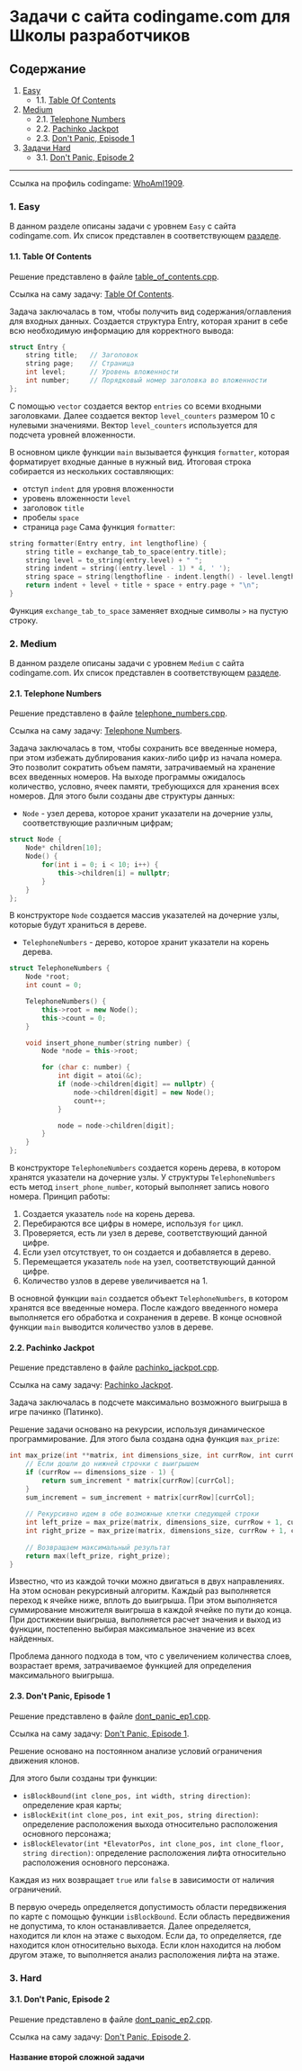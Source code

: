 # Задачи с сайта codingame.com для Школы разработчиков

## Содержание

1.  [Easy](#1-easy)
    * 1.1. [Table Of Contents](#11-table-of-contents)
2.  [Medium](#2-medium)
    * 2.1. [Telephone Numbers](#21-telephone-numbers)
    * 2.2. [Pachinko Jackpot](#22-pachinko-jackpot)
    * 2.3. [Don't Panic, Episode 1](#23-dont-panic-episode-1)
3.  [Задачи Hard](#3-hard)
    * 3.1. [Don't Panic, Episode 2](#31-dont-panic-episode-2)

---

Ссылка на профиль codingame: [WhoAmI1909](https://www.codingame.com/profile/fbd8bf22b913d7403a1e33d97ab9d01a2675793).

### 1. Easy
В данном разделе описаны задачи с уровнем `Easy` с сайта codingame.com.
Их список представлен в соответствующем [разделе](https://github.com/WhoAmI1909/ProsoftSystemsClasses2025_2026/tree/main/Codingames/01_Easy).

#### 1.1. Table Of Contents
Решение представлено в файле [table_of_contents.cpp](https://github.com/WhoAmI1909/ProsoftSystemsClasses2025_2026/blob/main/Codingames/01_Easy/table_of_contents.cpp).

Ссылка на саму задачу: [Table Of Contents](https://www.codingame.com/training/easy/table-of-contents).

Задача заключалась в том, чтобы получить вид содержания/оглавления для входных данных.
Создается структура Entry, которая хранит в себе всю необходимую информацию для корректного вывода:
```cpp
struct Entry {
    string title;   // Заголовок
    string page;    // Страница
    int level;      // Уровень вложенности
    int number;     // Порядковый номер заголовка во вложенности
};
```
С помощью `vector` создается вектор `entries` со всеми входными заголовками.
Далее создается вектор `level_counters` размером 10 с нулевыми значениями.
Вектор `level_counters` используется для подсчета уровней вложенности.

В основном цикле функции `main` вызывается функция `formatter`, которая форматирует входные данные в нужный вид.
Итоговая строка собирается из нескольких составляющих:
* отступ `indent` для уровня вложенности
* уровень вложенности `level`
* заголовок `title`
* пробелы `space`
* страница `page`
Сама функция `formatter`:
```cpp
string formatter(Entry entry, int lengthofline) {
    string title = exchange_tab_to_space(entry.title);
    string level = to_string(entry.level) + " ";
    string indent = string((entry.level - 1) * 4, ' ');
    string space = string(lengthofline - indent.length() - level.length() - title.length() - entry.page.length(), '.');
    return indent + level + title + space + entry.page + "\n";
}
```
Функция `exchange_tab_to_space` заменяет входные символы `>` на пустую строку.

### 2. Medium
В данном разделе описаны задачи с уровнем `Medium` с сайта codingame.com.
Их список представлен в соответствующем [разделе](https://github.com/WhoAmI1909/ProsoftSystemsClasses2025_2026/tree/main/Codingames/02_Medium).

#### 2.1. Telephone Numbers
Решение представлено в файле [telephone_numbers.cpp](https://github.com/WhoAmI1909/ProsoftSystemsClasses2025_2026/blob/main/Codingames/02_Medium/telephone_numbers.cpp).

Ссылка на саму задачу: [Telephone Numbers](https://www.codingame.com/training/medium/telephone-numbers).

Задача заключалась в том, чтобы сохранить все введенные номера, при этом избежать дублирования каких-либо цифр из начала номера. Это позволит сократить объем памяти, затрачиваемый на хранение всех введенных номеров.
На выходе программы ожидалось количество, условно, ячеек памяти, требующихся для хранения всех номеров.
Для этого были созданы две структуры данных:
* `Node` - узел дерева, которое хранит указатели на дочерние узлы, соответствующие различным цифрам;
```cpp
struct Node {
    Node* children[10];
    Node() {
        for(int i = 0; i < 10; i++) {
            this->children[i] = nullptr;
        }
    }
};
```
В конструкторе `Node` создается массив указателей на дочерние узлы, которые будут храниться в дереве.

* `TelephoneNumbers` - дерево, которое хранит указатели на корень дерева.
```cpp
struct TelephoneNumbers {
    Node *root;
    int count = 0;

    TelephoneNumbers() {
        this->root = new Node();
        this->count = 0;
    }

    void insert_phone_number(string number) {
        Node *node = this->root;

        for (char c: number) {
            int digit = atoi(&c);
            if (node->children[digit] == nullptr) {
                node->children[digit] = new Node();
                count++;
            }

            node = node->children[digit];
        }
    }
};
```
В конструкторе `TelephoneNumbers` создается корень дерева, в котором хранятся указатели на дочерние узлы.
У структуры `TelephoneNumbers` есть метод `insert_phone_number`, который выполняет запись нового номера.
Принцип работы:
1. Создается указатель `node` на корень дерева.
2. Перебираются все цифры в номере, используя `for` цикл.
3. Проверяется, есть ли узел в дереве, соответствующий данной цифре.
4. Если узел отсутствует, то он создается и добавляется в дерево.
5. Перемещается указатель `node` на узел, соответствующий данной цифре.
6. Количество узлов в дереве увеличивается на 1.

В основной функции `main` создается объект `TelephoneNumbers`, в котором хранятся все введенные номера.
После каждого введенного номера выполняется его обработка и сохранения в дереве.
В конце основной функции `main` выводится количество узлов в дереве.

#### 2.2. Pachinko Jackpot
Решение представлено в файле [pachinko_jackpot.cpp](https://github.com/WhoAmI1909/ProsoftSystemsClasses2025_2026/blob/main/Codingames/02_Medium/pachinko_jackpot.cpp).

Ссылка на саму задачу: [Pachinko Jackpot](https://www.codingame.com/training/medium/pachinko-jackpot).

Задача заключалась в подсчете максимально возможного выигрыша в игре пачинко (Патинко).

Решение задачи основано на рекурсии, используя динамическое программирование.
Для этого была создана одна функция `max_prize`:
```cpp
int max_prize(int **matrix, int dimensions_size, int currRow, int currCol, int sum_increment) {
    // Если дошли до нижней строчки с выигрышем
    if (currRow == dimensions_size - 1) {
        return sum_increment * matrix[currRow][currCol];
    }
    sum_increment = sum_increment + matrix[currRow][currCol];
    
    // Рекурсивно идем в обе возможные клетки следующей строки
    int left_prize = max_prize(matrix, dimensions_size, currRow + 1, currCol, sum_increment);
    int right_prize = max_prize(matrix, dimensions_size, currRow + 1, currCol + 1, sum_increment);
    
    // Возвращаем максимальный результат
    return max(left_prize, right_prize);
}
```
Известно, что из каждой точки можно двигаться в двух направлениях. На этом основан рекурсивный алгоритм. Каждый раз выполняется переход к ячейке ниже, вплоть до выигрыша. При этом выполняется суммирование множителя выигрыша в каждой ячейке по пути до конца. При достижении выигрыша, выполняется расчет значения и выход из функции, постепенно выбирая максимальное значение из всех найденных.

Проблема данного подхода в том, что с увеличением количества слоев, возрастает время, затрачиваемое функцией для определения максимального выигрыша.

#### 2.3. Don't Panic, Episode 1
Решение представлено в файле [dont_panic_ep1.cpp](https://github.com/WhoAmI1909/ProsoftSystemsClasses2025_2026/blob/main/Codingames/02_Medium/dont_panic_ep1.cpp).

Ссылка на саму задачу: [Don't Panic, Episode 1](https://www.codingame.com/training/medium/don't-panic-episode-1).

Решение основано на постоянном анализе условий ограничения движения клонов.

Для этого были созданы три функции:
* `isBlockBound(int clone_pos, int width, string direction)`: определение края карты;
* `isBlockExit(int clone_pos, int exit_pos, string direction)`: определение расположения выхода относительно расположения основного персонажа;
* `isBlockElevator(int *ElevatorPos, int clone_pos, int clone_floor, string direction)`: определение расположения лифта относительно расположения основного персонажа.

Каждая из них возвращает `true` или `false` в зависимости от наличия ограничений.

В первую очередь определяется допустимость области передвижения по карте с помощью функции `isBlockBound`. Если область передвижения не допустима, то клон останавливается.
Далее определяется, находится ли клон на этаже с выходом. Если да, то определяется, где находится клон относительно выхода.
Если клон находится на любом другом этаже, то выполняется анализ расположения лифта на этаже.


### 3. Hard

#### 3.1. Don't Panic, Episode 2
Решение представлено в файле [dont_panic_ep2.cpp](https://github.com/WhoAmI1909/ProsoftSystemsClasses2025_2026/blob/main/Codingames/03_Hard/dont_panic_ep2.cpp).

Ссылка на саму задачу: [Don't Panic, Episode 2](https://www.codingame.com/training/hard/don't-panic-episode-2).

#### Название второй сложной задачи
